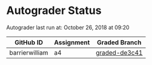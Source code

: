 # Autograder Status
Autograder last run at: October 26, 2018 at 09:20

| GitHub ID | Assignment | Graded Branch |
|-----------|------------|---------------|
| barrierwilliam | a4 | [graded-de3c41](https://github.com/Fall2018COMP401-001/a4-barrierwilliam/tree/graded-de3c41) | 
